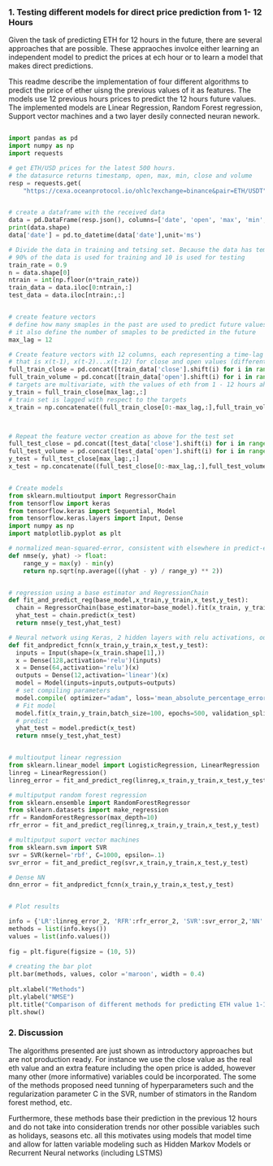 
### 1. Testing different models for direct price prediction from 1- 12 Hours

Given the task of predicting ETH for 12 hours in the future, there are several approaches that are possible. These appraoches involce either learning an independent model to predict the prices at ech hour or to learn a model that makes direct predictions.

This readme describe the implementation of four different algorithms to predict the price of ether uisng the previous values of it as features. The models use 12 previous hours prices to predict the 12 hours future values. The implemented models are Linear Regression, Random Forest regression, Support vector machines and a two layer desily connected neuran nework.

```python

import pandas as pd
import numpy as np
import requests

# get ETH/USD prices for the latest 500 hours.
# the datasurce returns timestamp, open, max, min, close and volume
resp = requests.get(
    "https://cexa.oceanprotocol.io/ohlc?exchange=binance&pair=ETH/USDT")


# create a dataframe with the received data
data = pd.DataFrame(resp.json(), columns=['date', 'open', 'max', 'min', 'close', 'volume'])
print(data.shape)
data['date'] = pd.to_datetime(data['date'],unit='ms')

# Divide the data in training and tetsing set. Because the data has temporal structure, for the sake of this example we split the data # in two blocks rather than selecting sample points randomly to be part of the training and testing sets.
# 90% of the data is used for training and 10 is used for testing
train_rate = 0.9
n = data.shape[0]
ntrain = int(np.floor(n*train_rate))
train_data = data.iloc[0:ntrain,:]
test_data = data.iloc[ntrain:,:]


# create feature vectors
# define how many smaples in the past are used to predict future values. 
# it also define the number of smaples to be predicted in the future
max_lag = 12 

# Create feature vectors with 12 columns, each representing a time-lag from the current time point
# that is x(t-1), x(t-2)...x(t-12) for close and open values (different features could be grouped using the same logic)
full_train_close = pd.concat([train_data['close'].shift(i) for i in range(0,max_lag)],axis=1).dropna().values
full_train_volume = pd.concat([train_data['open'].shift(i) for i in range(0,max_lag)],axis=1).dropna().values
# targets are multivariate, with the values of eth from 1 - 12 hours ahead of the curent time
y_train = full_train_close[max_lag:,:]
# train set is lagged with respect to the targets
x_train = np.concatenate((full_train_close[0:-max_lag,:],full_train_volume[0:-max_lag,:]),axis=1)



# Repeat the feature vector creation as above for the test set
full_test_close = pd.concat([test_data['close'].shift(i) for i in range(0,max_lag)],axis=1).dropna().values
full_test_volume = pd.concat([test_data['open'].shift(i) for i in range(0,max_lag)],axis=1).dropna().values
y_test = full_test_close[max_lag:,:]
x_test = np.concatenate((full_test_close[0:-max_lag,:],full_test_volume[0:-max_lag,:]),axis=1)


# Create models
from sklearn.multioutput import RegressorChain
from tensorflow import keras
from tensorflow.keras import Sequential, Model
from tensorflow.keras.layers import Input, Dense
import numpy as np
import matplotlib.pyplot as plt

# normalized mean-squared-error, consistent with elsewhere in predict-eth
def nmse(y, yhat) -> float:
    range_y = max(y) - min(y)    
    return np.sqrt(np.average(((yhat - y) / range_y) ** 2))


# regression using a base estimator and RegressionChain
def fit_and_predict_reg(base_model,x_train,y_train,x_test,y_test):
  chain = RegressorChain(base_estimator=base_model).fit(x_train, y_train)  
  yhat_test = chain.predict(x_test)
  return nmse(y_test,yhat_test)

# Neural network using Keras, 2 hidden layers with relu activations, output layer with linear activations 
def fit_andpredict_fcnn(x_train,y_train,x_test,y_test):
  inputs = Input(shape=(x_train.shape[1],))
  x = Dense(128,activation='relu')(inputs)
  x = Dense(64,activation='relu')(x)
  outputs = Dense(12,activation='linear')(x)
  model = Model(inputs=inputs,outputs=outputs)
  # set compiling parameters
  model.compile( optimizer="adam", loss='mean_absolute_percentage_error',metrics=[])
  # Fit model
  model.fit(x_train,y_train,batch_size=100, epochs=500, validation_split=0.1, verbose=0)
  # predict
  yhat_test = model.predict(x_test)
  return nmse(y_test,yhat_test)


# multioutput linear regression
from sklearn.linear_model import LogisticRegression, LinearRegression
linreg = LinearRegression()
linreg_error = fit_and_predict_reg(linreg,x_train,y_train,x_test,y_test)

# multiputput random forest regression
from sklearn.ensemble import RandomForestRegressor
from sklearn.datasets import make_regression
rfr = RandomForestRegressor(max_depth=10)
rfr_error = fit_and_predict_reg(linreg,x_train,y_train,x_test,y_test)

# multiputput suport vector machines
from sklearn.svm import SVR
svr = SVR(kernel='rbf', C=1000, epsilon=.1)
svr_error = fit_and_predict_reg(svr,x_train,y_train,x_test,y_test)

# Dense NN
dnn_error = fit_andpredict_fcnn(x_train,y_train,x_test,y_test)


# Plot results

info = {'LR':linreg_error_2, 'RFR':rfr_error_2, 'SVR':svr_error_2,'NN':dnn_error_2}
methods = list(info.keys())
values = list(info.values())
  
fig = plt.figure(figsize = (10, 5))
 
# creating the bar plot
plt.bar(methods, values, color ='maroon', width = 0.4)
 
plt.xlabel("Methods")
plt.ylabel("NMSE")
plt.title("Comparison of different methods for predicting ETH value 1-12 hours ahead")
plt.show()
```




### 2. Discussion

The algorithms presented are just shown as introductory approaches but are not production ready. For instance we use the close value as the real eth value and an extra feature including the open price is added, however many other (more informative) variables could be incorporated. The some of the methods proposed need tunning of hyperparameters such and the regularization parameter C in the SVR, number of stimators in the Random forest method, etc.

Furthermore, these methods base their prediction in the previous 12 hours and do not take into consideration trends nor other possible variables such as holidays, seasons etc. all this motivates using models that model time and allow for latten variable modeling such as Hidden Markov Models or Recurrent Neural networks (including LSTMS)

